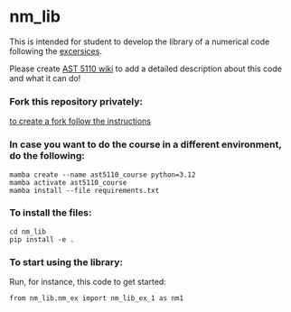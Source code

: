 # nm_lib

This is intended for student to develop the library of a numerical code following the [excersices](https://github.com/AST-Course/AST5110/).

Please create [AST 5110 wiki](https://github.com/AST-Course/AST5110/wiki) to add a detailed description about this code and what it can do!

### Fork this repository privately:
[to create a fork follow the instructions](https://gist.github.com/0xjac/85097472043b697ab57ba1b1c7530274)

### In case you want to do the course in a different environment, do the following:
```
mamba create --name ast5110_course python=3.12
mamba activate ast5110_course
mamba install --file requirements.txt
```

### To install the files:
```
cd nm_lib
pip install -e .
```

### To start using the library:
Run, for instance, this code to get started:
```
from nm_lib.nm_ex import nm_lib_ex_1 as nm1
```
